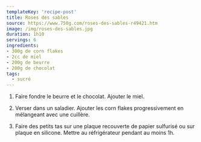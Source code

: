 ```yaml
---
templateKey: 'recipe-post'
title: Roses des sables
source: https://www.750g.com/roses-des-sables-r49421.htm
image: /img/roses-des-sables.jpg
duration: 1h10
servings: 6
ingredients:
- 300g de corn flakes
- 2cc de miel
- 200g de beurre
- 200g de chocolat
tags:
  - sucré
---
```

1. Faire fondre le beurre et le chocolat. Ajouter le miel.

2. Verser dans un saladier. Ajouter les corn flakes progressivement en mélangeant avec une cuillère.

3. Faire des petits tas sur une plaque recouverte de papier sulfurisé ou sur plaque en silicone. Mettre au réfrigérateur pendant au moins 1h.

